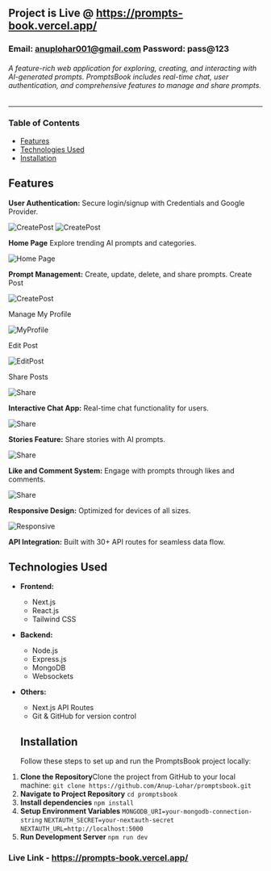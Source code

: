 ## Project is Live @ https://prompts-book.vercel.app/

### Email: anuplohar001@gmail.com   Password: pass@123

###### A feature-rich web application for exploring, creating, and interacting with AI-generated prompts. PromptsBook includes real-time chat, user authentication, and comprehensive features to manage and share prompts.

---

### Table of Contents

- [Features](##Features)
- [Technologies Used](#technologies-used)
- [Installation](#installation)

## Features

**User Authentication:** Secure login/signup with Credentials and Google Provider.

![CreatePost](images/login.png) ![CreatePost](images/signup.png)

**Home Page** Explore trending AI prompts and categories.

![Home Page](images/home.png)

**Prompt Management:** Create, update, delete, and share prompts.
Create Post

![CreatePost](images/createPost.png)

Manage My Profile

![MyProfile](images/myProfile.png)

Edit Post

![EditPost](images/editPost.png)

Share Posts

![Share](images/share.png)

**Interactive Chat App:** Real-time chat functionality for users.

![Share](images/Chattapp.png)

**Stories Feature:** Share stories with AI prompts.

![Share](images/story.png)

**Like and Comment System:** Engage with prompts through likes and comments.

![Share](images/comment.png)

**Responsive Design:** Optimized for devices of all sizes.

![Responsive](images/responsive.png)

**API Integration:** Built with 30+ API routes for seamless data flow.

## Technologies Used

- **Frontend:**

  - Next.js
  - React.js
  - Tailwind CSS
- **Backend:**

  - Node.js
  - Express.js
  - MongoDB
  - Websockets
- **Others:**

  - Next.js API Routes
  - Git & GitHub for version control

  ## Installation

  Follow these steps to set up and run the PromptsBook project locally:

1. **Clone the Repository**Clone the project from GitHub to your local machine:
   ``git clone https://github.com/Anup-Lohar/promptsbook.git``
2. **Navigate to Project Repository**
   ``cd promptsbook``
3. **Install dependencies**
   ``npm install``
4. **Setup Environment Variables**
   ``MONGODB_URI=your-mongodb-connection-string``
   ``NEXTAUTH_SECRET=your-nextauth-secret``
   ``NEXTAUTH_URL=http://localhost:5000``
5. **Run Development Server**
   ``npm run dev``

### Live Link - https://prompts-book.vercel.app/
